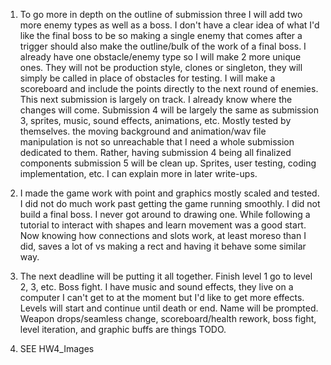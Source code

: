 1. To go more in depth on the outline of submission three I will add two more enemy types as well as a boss. 
I don't have a clear idea of what I'd like the final boss to be so making a single enemy that comes after a 
trigger should also make the outline/bulk of the work of a final boss. I already have one obstacle/enemy type 
so I will make 2 more unique ones. They will not be production style, clones or singleton, they will simply 
be called in place of obstacles for testing. I will make a scoreboard and include the points directly to the 
next round of enemies. This next submission is largely on track. I already know where the changes will come. 
Submission 4 will be largely the same as submission 3, sprites, music, sound effects, animations, etc. Mostly 
tested by themselves. the moving background and animation/wav file manipulation is not so unreachable that I 
need a whole submission dedicated to them. Rather, having submission 4 being all finalized components submission 
5 will be clean up. Sprites, user testing, coding implementation, etc. I can explain more in later write-ups.

2. I made the game work with point and graphics mostly scaled and tested. I did not do much work past getting 
the game running smoothly. I did not build a final boss. I never got around to drawing one. While following a 
tutorial to interact with shapes and learn movement was a good start. Now knowing how connections and slots work,
at least moreso than I did, saves a lot of vs making a rect and having it behave some similar way.

3. The next deadline will be putting it all together. Finish level 1 go to level 2, 3, etc. Boss fight. I have 
music and sound effects, they live on a computer I can't get to at the moment but I'd like to get more effects.
Levels will start and continue until death or end. Name will be prompted. Weapon drops/seamless change, 
scoreboard/health rework, boss fight, level iteration, and graphic buffs are things TODO.

4. SEE HW4_Images
